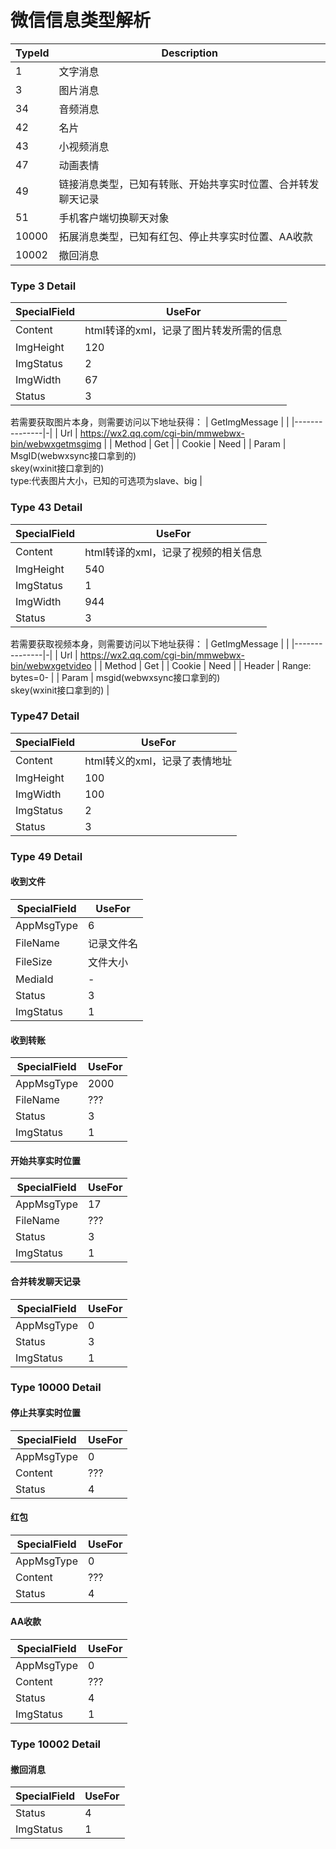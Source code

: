 # 微信信息类型解析

| TypeId | Description |
|--------|---------|
| 1 | 文字消息 |
| 3 | 图片消息 |
| 34 | 音频消息 |
| 42 | 名片 |
| 43 | 小视频消息 |
| 47 | 动画表情 |
| 49 | 链接消息类型，已知有转账、开始共享实时位置、合并转发聊天记录 |
| 51 | 手机客户端切换聊天对象 |
| 10000 | 拓展消息类型，已知有红包、停止共享实时位置、AA收款 |
| 10002 | 撤回消息 |

### Type 3 Detail
| SpecialField | UseFor |
|--------------|--------|
| Content | html转译的xml，记录了图片转发所需的信息 |
| ImgHeight | 120 |
| ImgStatus | 2 |
| ImgWidth | 67 |
| Status | 3 |
若需要获取图片本身，则需要访问以下地址获得：
| GetImgMessage | |
|---------------|-|
| Url | https://wx2.qq.com/cgi-bin/mmwebwx-bin/webwxgetmsgimg |
| Method | Get |
| Cookie | Need |
| Param | MsgID(webwxsync接口拿到的)<br>skey(wxinit接口拿到的)<br>type:代表图片大小，已知的可选项为slave、big |

### Type 43 Detail
| SpecialField | UseFor |
|--------------|--------|
| Content | html转译的xml，记录了视频的相关信息 |
| ImgHeight | 540 |
| ImgStatus | 1 |
| ImgWidth | 944 |
| Status | 3 |
若需要获取视频本身，则需要访问以下地址获得：
| GetImgMessage | |
|---------------|-|
| Url | https://wx2.qq.com/cgi-bin/mmwebwx-bin/webwxgetvideo |
| Method | Get |
| Cookie | Need |
| Header | Range: bytes=0- |
| Param | msgid(webwxsync接口拿到的)<br>skey(wxinit接口拿到的) |

### Type47 Detail
| SpecialField | UseFor |
|--------------|--------|
| Content | html转义的xml，记录了表情地址 |
| ImgHeight | 100 |
| ImgWidth | 100 |
| ImgStatus | 2 |
| Status | 3 |

### Type 49 Detail

#### 收到文件
| SpecialField | UseFor |
|--------------|--------|
| AppMsgType| 6 |
| FileName | 记录文件名 |
| FileSize | 文件大小 |
| MediaId | - |
| Status | 3 |
| ImgStatus | 1 |

#### 收到转账
| SpecialField | UseFor |
|--------------|--------|
| AppMsgType | 2000 |
| FileName | ??? |
| Status | 3 |
| ImgStatus | 1 |

#### 开始共享实时位置
| SpecialField | UseFor |
|--------------|--------|
| AppMsgType | 17 |
| FileName | ??? |
| Status | 3 |
| ImgStatus | 1 |

#### 合并转发聊天记录
| SpecialField | UseFor |
|--------------|--------|
| AppMsgType | 0 |
| Status | 3 |
| ImgStatus | 1 |


### Type 10000 Detail

#### 停止共享实时位置
| SpecialField | UseFor |
|--------------|--------|
| AppMsgType | 0 |
| Content | ??? |
| Status | 4 |

#### 红包
| SpecialField | UseFor |
|--------------|--------|
| AppMsgType | 0 |
| Content | ??? |
| Status | 4 |

#### AA收款
| SpecialField | UseFor |
|--------------|--------|
| AppMsgType | 0 |
| Content | ??? |
| Status | 4 |
| ImgStatus | 1 |

### Type 10002 Detail
#### 撤回消息
| SpecialField | UseFor |
|--------------|--------|
| Status | 4 |
| ImgStatus | 1 |
